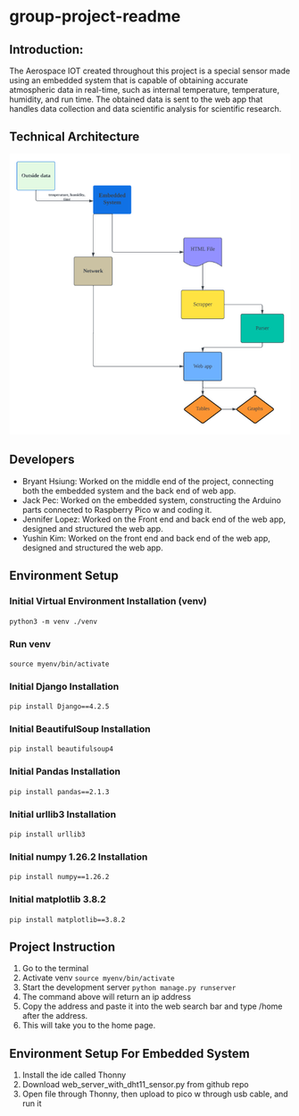 # group-project-readme

## Introduction:
The Aerospace IOT created throughout this project is a special sensor made using an embedded system that is capable of obtaining accurate atmospheric data in real-time, such as internal temperature, temperature, humidity, and run time. The obtained data is sent to the web app that handles data collection and data scientific analysis for scientific research.

## Technical Architecture
![workflow_diagram](WOrkflow.png)
## Developers
  * Bryant Hsiung: Worked on the middle end of the project, connecting both the embedded system and the back end of web app. 
  * Jack Pec: Worked on the embedded system, constructing the Arduino parts connected to Raspberry Pico w and coding it.  
  * Jennifer Lopez: Worked on the Front end and back end of the web app, designed and structured the web app. 
  * Yushin Kim: Worked on the front end and back end of the web app, designed and structured the web app. 
## Environment Setup
### Initial Virtual Environment Installation (venv)
`python3 -m venv ./venv`
### Run venv
`source myenv/bin/activate`
### Initial Django Installation
`pip install Django==4.2.5`
### Initial BeautifulSoup Installation
`pip install beautifulsoup4`
### Initial Pandas Installation
`pip install pandas==2.1.3`
### Initial urllib3 Installation
`pip install urllib3`
### Initial numpy 1.26.2 Installation
`pip install numpy==1.26.2`
### Initial matplotlib 3.8.2
`pip install matplotlib==3.8.2`


## Project Instruction
1. Go to the terminal
2. Activate venv
   `source myenv/bin/activate`
3. Start the development server
   `python manage.py runserver`
4. The command above will return an ip address
5. Copy the address and paste it into the web search bar and type /home after the address.
6. This will take you to the home page.
   
   
   
## Environment Setup For Embedded System 
 1) Install the ide called Thonny 
 2) Download web_server_with_dht11_sensor.py from github repo
 3) Open file through Thonny, then upload to pico w through usb cable, and run it 